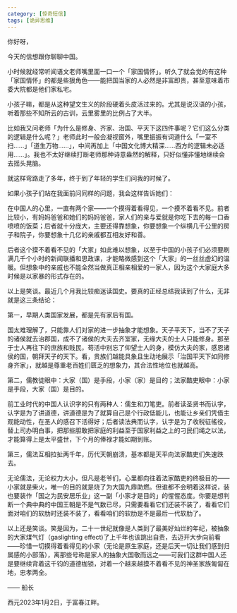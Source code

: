 ```yaml
---
category: [惊奇短信]
tags: [诡异思维]
---
```


你好呀，

今天的信想跟你聊聊中国。

小时候就经常听闻语文老师嘴里面一口一个「家国情怀」。听久了就会觉的有这种「家国情怀」的都是些狠角色——能把国当家的人必然是非富即贵，甚至意味着市委大院都是他们家私宅。

小孩子嘛，都是从这种望文生义的阶段硬着头皮活过来的。尤其是说汉语的小孩，听着那些不知所云的古训，云里雾里的比例占了大半。

比如我又问老师「为什么是修身、齐家、治国、平天下这四件事呢？它们这么分类的逻辑是什么呢？」老师此时一般会凝视窗外，嘴里振振有词道什么「一室不扫……」「道生万物……」，中间再加上「中国文化博大精深……西方的逻辑未必适用……」。我也不太好继续打断老师那种诗意盎然的解释，只好似懂非懂地继续会去摇头晃脑。

就这样弯路走了多年，终于到了年轻的学生们问我的时候了。

如果小孩子们站在我面前问同样的问题，我会这样告诉她们：

在中国人的心里，一直有两个家——一个摸得着看得见，一个摸不着看不见。前者比较小，有妈妈爸爸和她们的妈妈爸爸，家人们的亲与爱就是你吃下去的每一口香喷喷的饭菜；后者就十分庞大，主要还得靠想象，你要想象一个纵横几千公里的房子和院子，你要想象十几亿的亲戚都互相友好和善。

后者这个摸不着看不见的「大家」如此难以想象，以至于中国的小孩子们必须要刷满几千个小时的新闻联播和思政课，才能略微感到这个「大家」的一丝丝虚幻的温暖。但想象中的亲戚也不能全然当做真正相亲相爱的一家人，因为这个大家庭大多时候是以家暴的形式存在的。

以上是笑谈。最近几个月我比较痴迷读国史。要真的正经总结我读到了什么，无非就是这三条结论：

第一，早期人类国家发展，都是先有家后有国。

国太难理解了，只能靠人们对家的进一步抽象才能想象。天子平天下，当不了天子的诸侯就去治郡国，成不了诸侯的大夫去齐室家，无缘大夫的士人只能修身。那至于士人再往下的庶族和贱民，苟活中别忘了仰望士人的身，模仿大夫的家，感恩诸侯的国，朝拜天子的天下。看，贵族们越能具象且生动地展示「治国平天下如同修身齐家」，就越是尊重老百姓们匮乏的想象力，其合法性地位也就越高。

 

第二，儒教徒眼中：大家（国）是手段，小家（家）是目的；法家酷吏眼中：小家是手段，大家（国）是目的。

前工业时代的中国人认识字的只有两种人：儒生和刀笔吏。前者读圣贤书而认字，认字是为了讲道德，讲道德是为了就算自己是个行政低能儿，也能让乡亲们凭借主观能动性，在圣人的感召下活得好；后者读法典而认字，认字是为了收税征徭役，替上司办明白事，把那些胆敢把家庭的利益至于国家利益之上的刁民们绳之以法，才能算得上是太平盛世，下个月的俸禄才能如期到账。

第三，儒法互相拉扯两千年，历代天朝崩溃，基本都是天平向法家酷吏们失速跌去。

无论儒法，无论权力大小，但凡是老爷们，心里都向往着法家酷吏的终极目的——小家就是柴火，唯一的目的就是烧了为大国九鼎助燃。但谁都不会明着这样说，装也要装作「国之为民安居乐业」这一副「小家才是目的」的惺惺态度。你要是想判断一个典中典的中国王朝是不是气数已尽，只需要看看它们还装不装了，看看它们面对咱们的软肋时还装不装了，看看咱们的软肋是不是最后一代软肋了。

以上还是笑谈。笑是因为，二十一世纪就像是人类到了最美好灿烂的年纪，被抽象的大家煤气灯（gaslighting effect)了上千年也该跳出自责，去迈开大步向前看——珍惜一切摸得着看得见的小家（无论是原生家庭，还是后天一切让我们感到归属感的小部落），离那些号称是家人的抽象大国敬而远之——可我们这群中国人还是要继续背着这千钧的道德枷锁，对着一个越来越摸不着看不见的神圣家族匍匐在地，忠孝两全。

—— 船长

西元2023年1月2日，于富春江畔。